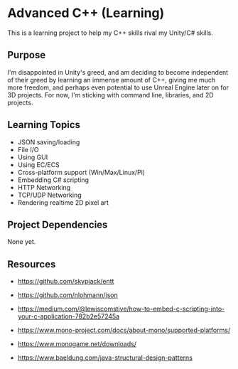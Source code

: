 # Advanced C++ (Learning)
This is a learning project to help my C++ skills rival my Unity/C# skills.

## Purpose
I'm disappointed in Unity's greed, and am deciding to become independent of their greed by learning an immense amount of C++, giving me much more freedom, and perhaps even potential to use Unreal Engine later on for 3D projects.
For now, I'm sticking with command line, libraries, and 2D projects.

## Learning Topics
- JSON saving/loading
- File I/O
- Using GUI
- Using EC/ECS
- Cross-platform support (Win/Max/Linux/Pi)
- Embedding C# scripting
- HTTP Networking
- TCP/UDP Networking
- Rendering realtime 2D pixel art

## Project Dependencies
None yet.

## Resources
- https://github.com/skypjack/entt 
- https://github.com/nlohmann/json

- https://medium.com/@lewiscomstive/how-to-embed-c-scripting-into-your-c-application-782b2e57245a
- https://www.mono-project.com/docs/about-mono/supported-platforms/
- https://www.monogame.net/downloads/

- https://www.baeldung.com/java-structural-design-patterns
